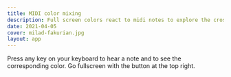 ```yaml
---
title: MIDI color mixing
description: Full screen colors react to midi notes to explore the cross stimulation of the brain
date: 2021-04-05
cover: milad-fakurian.jpg
layout: app
---
```



<client-only>

  <color-mix />

</client-only>

Press any key on your keyboard to hear a note and to see the corresponding color. Go fullscreen with the button at the top right.
